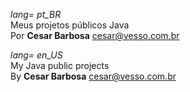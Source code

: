 
*lang= pt_BR*  
Meus projetos públicos Java  
Por **Cesar Barbosa** <a href="mailto:cesar@vesso.com.br">cesar@vesso.com.br</a>  

*lang= en_US*  
My Java public projects  
By **Cesar Barbosa** <a href="mailto:cesar@vesso.com.br">cesar@vesso.com.br</a>  
